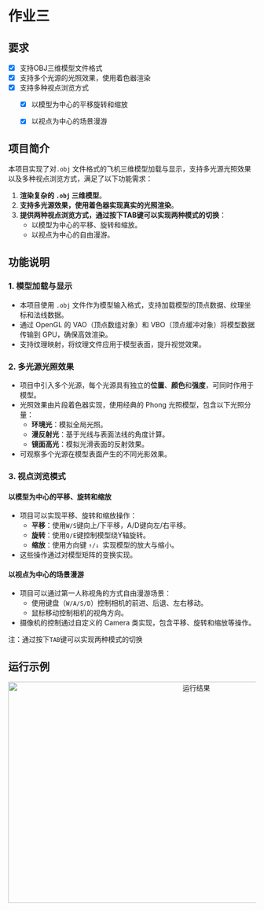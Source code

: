 # 作业三

## 要求
- [x] 支持OBJ三维模型文件格式
- [x] 支持多个光源的光照效果，使用着色器渲染
- [x] 支持多种视点浏览方式
  - [x] 以模型为中心的平移旋转和缩放
  - [x] 以视点为中心的场景漫游


 
## 项目简介
本项目实现了对`.obj` 文件格式的飞机三维模型加载与显示，支持多光源光照效果以及多种视点浏览方式，满足了以下功能需求：
1. **渲染复杂的 `.obj` 三维模型**。
2. **支持多光源效果，使用着色器实现真实的光照渲染**。
3. **提供两种视点浏览方式，通过按下TAB键可以实现两种模式的切换**：
   - 以模型为中心的平移、旋转和缩放。
   - 以视点为中心的自由漫游。


## 功能说明

### 1. 模型加载与显示
- 本项目使用 `.obj` 文件作为模型输入格式，支持加载模型的顶点数据、纹理坐标和法线数据。
- 通过 OpenGL 的 VAO（顶点数组对象）和 VBO（顶点缓冲对象）将模型数据传输到 GPU，确保高效渲染。
- 支持纹理映射，将纹理文件应用于模型表面，提升视觉效果。

### 2. 多光源光照效果
- 项目中引入多个光源，每个光源具有独立的**位置**、**颜色**和**强度**，可同时作用于模型。
- 光照效果由片段着色器实现，使用经典的 Phong 光照模型，包含以下光照分量：
  - **环境光**：模拟全局光照。
  - **漫反射光**：基于光线与表面法线的角度计算。
  - **镜面高光**：模拟光滑表面的反射效果。
- 可观察多个光源在模型表面产生的不同光影效果。


### 3. 视点浏览模式

#### 以模型为中心的平移、旋转和缩放
- 项目可以实现平移、旋转和缩放操作：
  - **平移**：使用`W/S`键向上/下平移，A/D键向左/右平移。
  - **旋转**：使用`Q/E`键控制模型绕Y轴旋转。
  - **缩放**：使用方向键 `↑/↓ `实现模型的放大与缩小。
- 这些操作通过对模型矩阵的变换实现。

#### 以视点为中心的场景漫游
- 项目可以通过第一人称视角的方式自由漫游场景：
  - 使用键盘（`W/A/S/D`）控制相机的前进、后退、左右移动。
  - 鼠标移动控制相机的视角方向。
- 摄像机的控制通过自定义的 Camera 类实现，包含平移、旋转和缩放等操作。

注：通过按下`TAB`键可以实现两种模式的切换


## 运行示例
<div align="center">
  <img src="https://cdn.jsdelivr.net/gh/plutoky/My_PicGo/test/project3_result.png" alt="运行结果" width="750" height="450">
</div>
